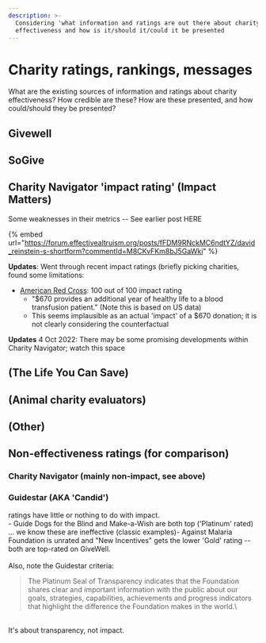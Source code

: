 ```yaml
---
description: >-
  Considering 'what information and ratings are out there about charity
  effectiveness and how is it/should it/could it be presented
---
```


# Charity ratings, rankings, messages

What are the existing sources of information and ratings about charity effectiveness? How credible are these? How are these presented, and how could/should they be presented?

## Givewell

## SoGive

## Charity Navigator 'impact rating' (Impact Matters)

Some weaknesses in their metrics -- See earlier post HERE

{% embed url="https://forum.effectivealtruism.org/posts/fFDM9RNckMC6ndtYZ/david_reinstein-s-shortform?commentId=M8CKvFKm8bJ5GaWki" %}

**Updates**: Went through recent impact ratings (briefly picking charities, found some limitations:

* [American Red Cross](https://www.charitynavigator.org/ein/530196605): 100 out of 100 impact rating
  * "$670 provides an additional year of healthy life to a blood transfusion patient." (Note this is based on US data)
  * This seems implausible as an actual 'impact' of a $670 donation; it is not clearly considering the counterfactual



**Updates** 4 Oct 2022: There may be some promising developments within Charity Navigator; watch this space

## (The Life You Can Save)

## (Animal charity evaluators)

## (Other)

## Non-effectiveness ratings (for comparison)

### **Charity Navigator** (mainly non-impact, see above)

### Guidestar (AKA 'Candid')

ratings have little or nothing to do with impact.\
\- Guide Dogs for the Blind and Make-a-Wish are both top ('Platinum' rated) ... we know these are ineffective (classic examples)- Against Malaria Foundation is unrated and "New Incentives" gets the lower 'Gold' rating -- both are top-rated on GiveWell.\
\
Also, note the Guidestar criteria:

> The Platinum Seal of Transparency indicates that the Foundation shares clear and important information with the public about our goals, strategies, capabilities, achievements and progress indicators that highlight the difference the Foundation makes in the world.\\

\
It's about transparency, not impact.
